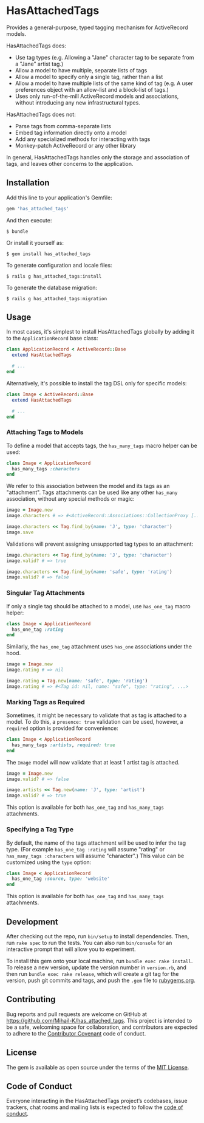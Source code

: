 # HasAttachedTags

Provides a general-purpose, typed tagging mechanism for ActiveRecord models.

HasAttachedTags does:
* Use tag types (e.g. Allowing a "Jane" character tag to be separate from a "Jane" artist tag.)
* Allow a model to have multiple, separate lists of tags
* Allow a model to specify only a single tag, rather than a list
* Allow a model to have multiple lists of the same kind of tag (e.g. A user preferences object with an allow-list and a block-list of tags.)
* Uses only run-of-the-mill ActiveRecord models and associations, without introducing any new infrastructural types.

HasAttachedTags does not:
* Parse tags from comma-separate lists
* Embed tag information directly onto a model
* Add any specialized methods for interacting with tags
* Monkey-patch ActiveRecord or any other library

In general, HasAttachedTags handles only the storage and association of tags, and leaves other concerns to the application.

## Installation

Add this line to your application's Gemfile:

```ruby
gem 'has_attached_tags'
```

And then execute:

    $ bundle

Or install it yourself as:

    $ gem install has_attached_tags

To generate configuration and locale files:

    $ rails g has_attached_tags:install

To generate the database migration:

    $ rails g has_attached_tags:migration

## Usage

In most cases, it's simplest to install HasAttachedTags globally by adding it to the `ApplicationRecord` base class:

```ruby
class ApplicationRecord < ActiveRecord::Base
  extend HasAttachedTags

  # ...
end
```

Alternatively, it's possible to install the tag DSL only for specific models:

```ruby
class Image < ActiveRecord::Base
  extend HasAttachedTags

  # ...
end
```

### Attaching Tags to Models

To define a model that accepts tags, the `has_many_tags` macro helper can be used:

```ruby
class Image < ApplicationRecord
  has_many_tags :characters
end
```

We refer to this association between the model and its tags as an "attachment".
Tags attachments can be used like any other `has_many` association, without any special methods or magic:

```ruby
image = Image.new
image.characters # => #<ActiveRecord::Associations::CollectionProxy [...]>

image.characters << Tag.find_by(name: 'J', type: 'character')
image.save
```

Validations will prevent assigning unsupported tag types to an attachment:

```ruby
image.characters << Tag.find_by(name: 'J', type: 'character')
image.valid? # => true

image.characters << Tag.find_by(name: 'safe', type: 'rating')
image.valid? # => false
```

### Singular Tag Attachments

If only a single tag should be attached to a model, use `has_one_tag` macro helper:

```ruby
class Image < ApplicationRecord
  has_one_tag :rating
end
```

Similarly, the `has_one_tag` attachment uses `has_one` associations under the hood.

```ruby
image = Image.new
image.rating # => nil

image.rating = Tag.new(name: 'safe', type: 'rating')
image.rating # => #<Tag id: nil, name: "safe", type: "rating", ...>
```

### Marking Tags as Required

Sometimes, it might be necessary to validate that as tag is attached to a model. To do this, a `presence: true` validation can be used, however, a `required` option is provided for convenience:

```ruby
class Image < ApplicationRecord
  has_many_tags :artists, required: true
end
```

The `Image` model will now validate that at least 1 artist tag is attached.

```ruby
image = Image.new
image.valid? # => false

image.artists << Tag.new(name: 'J', type: 'artist')
image.valid? # => true
```

This option is available for both `has_one_tag` and `has_many_tags` attachments.

### Specifying a Tag Type

By default, the name of the tags attachment will be used to infer the tag type. (For example `has_one_tag :rating` will assume "rating" or `has_many_tags :characters` will assume "character".)
This value can be customized using the `type` option:

```ruby
class Image < ApplicationRecord
  has_one_tag :source, type: 'website'
end
```

This option is available for both `has_one_tag` and `has_many_tags` attachments.

## Development

After checking out the repo, run `bin/setup` to install dependencies. Then, run `rake spec` to run the tests. You can also run `bin/console` for an interactive prompt that will allow you to experiment.

To install this gem onto your local machine, run `bundle exec rake install`. To release a new version, update the version number in `version.rb`, and then run `bundle exec rake release`, which will create a git tag for the version, push git commits and tags, and push the `.gem` file to [rubygems.org](https://rubygems.org).

## Contributing

Bug reports and pull requests are welcome on GitHub at https://github.com/Mihail-K/has_attached_tags. This project is intended to be a safe, welcoming space for collaboration, and contributors are expected to adhere to the [Contributor Covenant](http://contributor-covenant.org) code of conduct.

## License

The gem is available as open source under the terms of the [MIT License](https://opensource.org/licenses/MIT).

## Code of Conduct

Everyone interacting in the HasAttachedTags project’s codebases, issue trackers, chat rooms and mailing lists is expected to follow the [code of conduct](https://github.com/Mihail-K/has_attached_tags/blob/master/CODE_OF_CONDUCT.md).
